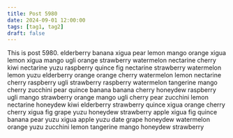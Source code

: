 ```yaml
---
title: Post 5980
date: 2024-09-01 12:00:00
tags: [tag1, tag2]
draft: false
---
```

This is post 5980.
elderberry
banana
xigua
pear
lemon
mango
orange
xigua
lemon
xigua
mango
ugli
orange
strawberry
watermelon
nectarine
cherry
kiwi
nectarine
yuzu
raspberry
quince
fig
nectarine
strawberry
watermelon
lemon
yuzu
elderberry
orange
orange
cherry
watermelon
lemon
nectarine
cherry
raspberry
ugli
strawberry
raspberry
watermelon
tangerine
mango
cherry
zucchini
pear
quince
banana
banana
cherry
honeydew
raspberry
ugli
mango
strawberry
orange
mango
ugli
cherry
pear
zucchini
lemon
nectarine
honeydew
kiwi
elderberry
strawberry
quince
xigua
orange
cherry
cherry
xigua
fig
grape
yuzu
honeydew
strawberry
apple
xigua
fig
quince
banana
pear
yuzu
xigua
apple
yuzu
date
grape
honeydew
watermelon
orange
yuzu
zucchini
lemon
tangerine
mango
honeydew
strawberry
